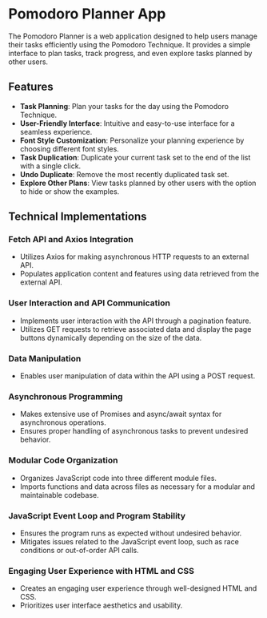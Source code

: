 # Pomodoro Planner App

The Pomodoro Planner is a web application designed to help users manage their tasks efficiently using the Pomodoro Technique. 
It provides a simple interface to plan tasks, track progress, and even explore tasks planned by other users.

## Features

- **Task Planning**: Plan your tasks for the day using the Pomodoro Technique.
- **User-Friendly Interface**: Intuitive and easy-to-use interface for a seamless experience.
- **Font Style Customization**: Personalize your planning experience by choosing different font styles.
- **Task Duplication**: Duplicate your current task set to the end of the list with a single click.
- **Undo Duplicate**: Remove the most recently duplicated task set.
- **Explore Other Plans**: View tasks planned by other users with the option to hide or show the examples.


## Technical Implementations

### Fetch API and Axios Integration

- Utilizes Axios for making asynchronous HTTP requests to an external API.
- Populates application content and features using data retrieved from the external API.

### User Interaction and API Communication

- Implements user interaction with the API through a pagination feature.
- Utilizes GET requests to retrieve associated data and display the page buttons dynamically depending on the size of the data.

### Data Manipulation

- Enables user manipulation of data within the API using a POST request.

### Asynchronous Programming

- Makes extensive use of Promises and async/await syntax for asynchronous operations.
- Ensures proper handling of asynchronous tasks to prevent undesired behavior.

### Modular Code Organization

- Organizes JavaScript code into three different module files.
- Imports functions and data across files as necessary for a modular and maintainable codebase.

### JavaScript Event Loop and Program Stability

- Ensures the program runs as expected without undesired behavior.
- Mitigates issues related to the JavaScript event loop, such as race conditions or out-of-order API calls.

### Engaging User Experience with HTML and CSS

- Creates an engaging user experience through well-designed HTML and CSS.
- Prioritizes user interface aesthetics and usability.
